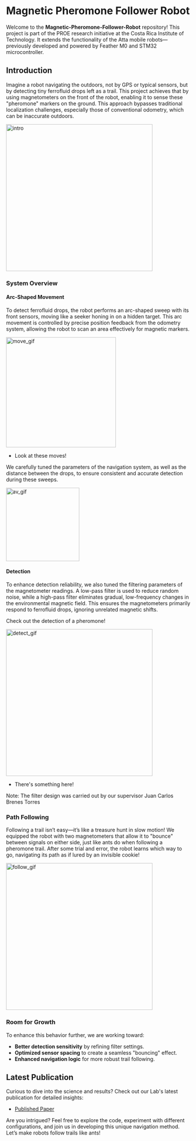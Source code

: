 # Magnetic Pheromone Follower Robot

Welcome to the **Magnetic-Pheromone-Follower-Robot** repository! This project is part of the PROE research initiative at the Costa Rica Institute of Technology. It extends the functionality of the Atta mobile robots—previously developed and powered by Feather M0 and STM32 microcontroller.

## Introduction

Imagine a robot navigating the outdoors, not by GPS or typical sensors, but by detecting tiny ferrofluid drops left as a trail. This project achieves that by using magnetometers on the front of the robot, enabling it to sense these "pheromone" markers on the ground. This approach bypasses traditional localization challenges, especially those of conventional odometry, which can be inaccurate outdoors.

<img src="https://github.com/user-attachments/assets/d8432523-a157-4f4d-b8d2-a0f013c6618c" width="400px" alt="intro">

### System Overview

#### Arc-Shaped Movement

To detect ferrofluid drops, the robot performs an arc-shaped sweep with its front sensors, moving like a seeker honing in on a hidden target. This arc movement is controlled by precise position feedback from the odometry system, allowing the robot to scan an area effectively for magnetic markers. 

<img src="https://github.com/user-attachments/assets/d1413afa-a714-4946-a986-31d5a0ce0072" width="300px" alt="move_gif">

- Look at these moves!


We carefully tuned the parameters of the navigation system, as well as the distance between the drops, to ensure consistent and accurate detection during these sweeps.

<img src="https://github.com/user-attachments/assets/bd6c3735-f213-42b7-9a83-987c3bc29254" width="200px" alt="av_gif">


#### Detection 

To enhance detection reliability, we also tuned the filtering parameters of the magnetometer readings. A low-pass filter is used to reduce random noise, while a high-pass filter eliminates gradual, low-frequency changes in the environmental magnetic field. This ensures the magnetometers primarily respond to ferrofluid drops, ignoring unrelated magnetic shifts.

Check out the detection of a pheromone!

<img src="https://github.com/user-attachments/assets/674bb6be-70cc-4dd1-9083-33e7f67da246" width="400px" alt="detect_gif">

 - There's something here!


Note: The filter design was carried out by our supervisor Juan Carlos Brenes Torres

### Path Following

Following a trail isn’t easy—it’s like a treasure hunt in slow motion! We equipped the robot with two magnetometers that allow it to "bounce" between signals on either side, just like ants do when following a pheromone trail. After some trial and error, the robot learns which way to go, navigating its path as if lured by an invisible cookie!

<img src="https://github.com/user-attachments/assets/f112c751-5fc2-4599-8f9d-767c642348ca" width="400px" alt="follow_gif">


### Room for Growth

To enhance this behavior further, we are working toward:
- **Better detection sensitivity** by refining filter settings.
- **Optimized sensor spacing** to create a seamless "bouncing" effect.
- **Enhanced navigation logic** for more robust trail following.

## Latest Publication

Curious to dive into the science and results? Check out our Lab's latest publication for detailed insights:
- [Published Paper](https://iopscience.iop.org/article/10.1088/1748-3190/ad8d28)



Are you intrigued? Feel free to explore the code, experiment with different configurations, and join us in developing this unique navigation method. Let’s make robots follow trails like ants!
